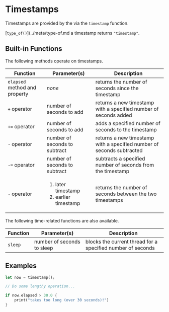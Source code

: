 Timestamps
==========

Timestamps are provided by the via the `timestamp` function.

[`type_of()`](../meta/type-of.md a timestamp returns `"timestamp"`.


Built-in Functions
------------------

The following methods operate on timestamps.

| Function                      | Parameter(s)                                                | Description                                                           |
| ----------------------------- | ----------------------------------------------------------- | --------------------------------------------------------------------- |
| `elapsed` method and property | _none_                                                      | returns the number of seconds since the timestamp                     |
| `+` operator                  | number of seconds to add                                    | returns a new timestamp with a specified number of seconds added      |
| `+=` operator                 | number of seconds to add                                    | adds a specified number of seconds to the timestamp                   |
| `-` operator                  | number of seconds to subtract                               | returns a new timestamp with a specified number of seconds subtracted |
| `-=` operator                 | number of seconds to subtract                               | subtracts a specified number of seconds from the timestamp            |
| `-` operator                  | <ol><li>later timestamp</li><li>earlier timestamp</li></ol> | returns the number of seconds between the two timestamps              |

The following time-related functions are also available.

| Function | Parameter(s)               | Description                                                 |
| -------- | -------------------------- | ----------------------------------------------------------- |
| `sleep`  | number of seconds to sleep | blocks the current thread for a specified number of seconds |


Examples
--------

```rust
let now = timestamp();

// Do some lengthy operation...

if now.elapsed > 30.0 {
    print("takes too long (over 30 seconds)!")
}
```
